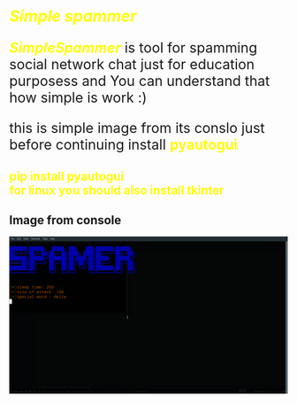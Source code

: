 <h1 style="color:yellow"><b><i>Simple spammer</i></b></h1>
<p style="font-size:25px"><i><b style="color:yellow">SimpleSpammer</b></i> is tool for spamming social network chat just for education purposess and You can understand that how simple is work :)<p>
<p style="font-size:25px">this is simple image from its conslo
just before continuing install <b style="color:yellow"  >pyautogui</b>
<p>

<h2 style="color:yellow">pip install pyautogui
<br>
for linux you should also install tkinter
</h2>

<b>Image from console</b>
<br>
----------

![alt](src/tet.png)